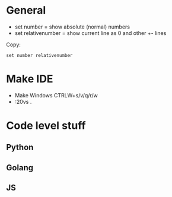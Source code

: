 # General
 - set number = show absolute (normal) numbers
 - set relativenumber = show current line as 0 and other +- lines


Copy:
```
set number relativenumber

```

# Make IDE
- Make Windows CTRLW+s/v/q/r/w
- :20vs .

# Code level stuff
## Python


## Golang



## JS





